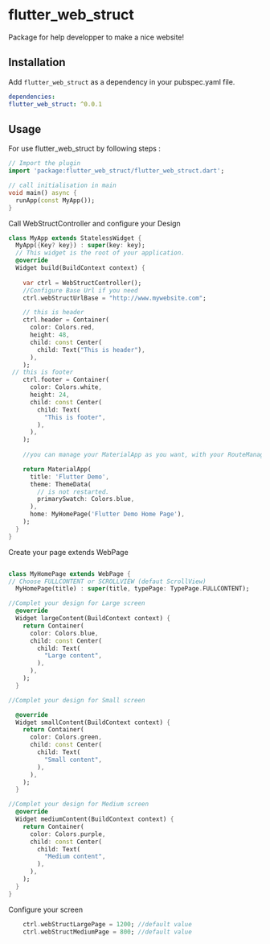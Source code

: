 # flutter_web_struct
Package for help developper to make a nice website!

## Installation
Add `flutter_web_struct` as a dependency in your pubspec.yaml file.

```yaml
dependencies:
flutter_web_struct: ^0.0.1
```

## Usage
For use flutter_web_struct by following steps : 

```dart
// Import the plugin
import 'package:flutter_web_struct/flutter_web_struct.dart';

// call initialisation in main 
void main() async {
  runApp(const MyApp());
} 
```

Call WebStructController and configure your Design


```dart
class MyApp extends StatelessWidget {
  MyApp({Key? key}) : super(key: key);
  // This widget is the root of your application.
  @override
  Widget build(BuildContext context) {
   
    var ctrl = WebStructController();
    //Configure Base Url if you need
    ctrl.webStructUrlBase = "http://www.mywebsite.com";

    // this is header
    ctrl.header = Container(
      color: Colors.red,
      height: 48,
      child: const Center(
        child: Text("This is header"),
      ),
    );
 // this is footer
    ctrl.footer = Container(
      color: Colors.white,
      height: 24,
      child: const Center(
        child: Text(
          "This is footer",
        ),
      ),
    );
    
    //you can manage your MaterialApp as you want, with your RouteManager

    return MaterialApp(
      title: 'Flutter Demo',
      theme: ThemeData(
        // is not restarted.
        primarySwatch: Colors.blue,
      ),
      home: MyHomePage('Flutter Demo Home Page'),
    );
  }
}

```

Create your page  extends WebPage
```dart

class MyHomePage extends WebPage {
// Choose FULLCONTENT or SCROLLVIEW (defaut ScrollView)
  MyHomePage(title) : super(title, typePage: TypePage.FULLCONTENT);

//Complet your design for Large screen
  @override
  Widget largeContent(BuildContext context) {
    return Container(
      color: Colors.blue,
      child: const Center(
        child: Text(
          "Large content",
        ),
      ),
    );
  }

//Complet your design for Small screen

  @override
  Widget smallContent(BuildContext context) {
    return Container(
      color: Colors.green,
      child: const Center(
        child: Text(
          "Small content",
        ),
      ),
    );
  }

//Complet your design for Medium screen
  @override
  Widget mediumContent(BuildContext context) {
    return Container(
      color: Colors.purple,
      child: const Center(
        child: Text(
          "Medium content",
        ),
      ),
    );
  }
}

```


Configure your screen 
```dart
    ctrl.webStructLargePage = 1200; //default value
    ctrl.webStructMediumPage = 800; //default value
```